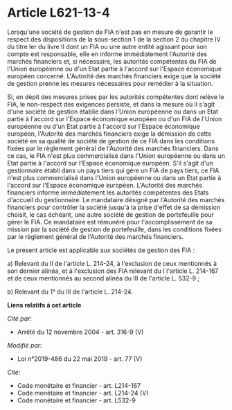 # Article L621-13-4

Lorsqu'une société de gestion de FIA n'est pas en mesure de garantir le respect des dispositions de la sous-section 1 de la
section 2 du chapitre IV du titre Ier du livre II dont un FIA ou une autre entité agissant pour son compte est responsable,
elle en informe immédiatement l'Autorité des marchés financiers et, si nécessaire, les autorités compétentes du FIA de
l'Union européenne ou d'un Etat partie à l'accord sur l'Espace économique européen concerné. L'Autorité des marchés
financiers exige que la société de gestion prenne les mesures nécessaires pour remédier à la situation.

Si, en dépit des mesures prises par les autorités compétentes dont relève le FIA, le non-respect des exigences persiste, et
dans la mesure où il s'agit d'une société de gestion établie dans l'Union européenne ou dans un Etat partie à l'accord sur
l'Espace économique européen ou d'un FIA de l'Union européenne ou d'un Etat partie à l'accord sur l'Espace économique
européen, l'Autorité des marchés financiers exige la démission de cette société en sa qualité de société de gestion de ce FIA
dans les conditions fixées par le règlement général de l'Autorité des marchés financiers. Dans ce cas, le FIA n'est plus
commercialisé dans l'Union européenne ou dans un Etat partie à l'accord sur l'Espace économique européen. S'il s'agit d'un
gestionnaire établi dans un pays tiers qui gère un FIA de pays tiers, ce FIA n'est plus commercialisé dans l'Union européenne
ou dans un Etat partie à l'accord sur l'Espace économique européen. L'Autorité des marchés financiers informe immédiatement
les autorités compétentes des Etats d'accueil du gestionnaire. Le mandataire désigné par l'Autorité des marchés financiers
pour contrôler la société jusqu'à la prise d'effet de sa démission choisit, le cas échéant, une autre société de gestion de
portefeuille pour gérer le FIA. Ce mandataire est rémunéré pour l'accomplissement de sa mission par la société de gestion de
portefeuille, dans les conditions fixées par le règlement général de l'Autorité des marchés financiers.

Le présent article est applicable aux sociétés de gestion des FIA :

a) Relevant du II de l'article L. 214-24, à l'exclusion de ceux mentionnés à son dernier alinéa, et à l'exclusion des FIA
relevant du I l'article L. 214-167 et de ceux mentionnés au second alinéa du III de l'article L. 532-9 ;

b) Relevant du 1° du III de l'article L. 214-24.

**Liens relatifs à cet article**

_Cité par_:

  - Arrêté du 12 novembre 2004 - art. 316-9 (V)

_Modifié par_:

  - Loi n°2019-486 du 22 mai 2019 - art. 77 (V)

_Cite_:

  - Code monétaire et financier - art. L214-167
  - Code monétaire et financier - art. L214-24 (V)
  - Code monétaire et financier - art. L532-9
